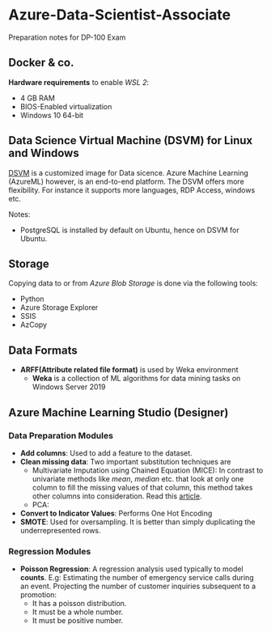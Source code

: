 # Azure-Data-Scientist-Associate
Preparation notes for DP-100 Exam


## Docker & co.

__Hardware requirements__ to enable _WSL 2_:
* 4 GB RAM
* BIOS-Enabled virtualization
* Windows 10 64-bit

## Data Science Virtual Machine (DSVM) for Linux and Windows

[DSVM](https://learn.microsoft.com/en-us/azure/machine-learning/data-science-virtual-machine/overview) is a customized image for Data sicence. Azure Machine Learning (AzureML) however, is an end-to-end platform. The DSVM offers more flexibility. For instance it supports more languages, RDP Access, windows etc.

Notes:
* PostgreSQL is installed by default on Ubuntu, hence on DSVM for Ubuntu.

## Storage

Copying data to or from _Azure Blob Storage_ is done via the following tools:
* Python
* Azure Storage Explorer
* SSIS
* AzCopy

## Data Formats

* __ARFF(Attribute related file format)__ is used by Weka environment
    * __Weka__ is a collection of ML algorithms for data mining tasks on Windows Server 2019


## Azure Machine Learning Studio (Designer)

### Data Preparation Modules
* __Add columns__: Used to add a feature to the dataset.
* __Clean missing data__: Two important substitution techniques are
    * Multivariate Imputation using Chained Equation (MICE): In contrast to univariate methods like _mean_, _median_ etc. that look at only one column to fill the missing values of that column, this method takes other columns into consideration. Read this [article](https://www.numpyninja.com/post/mice-algorithm-to-impute-missing-values-in-a-dataset).
    * PCA:
* __Convert to Indicator Values__: Performs One Hot Encoding
* __SMOTE__: Used for oversampling. It is better than simply duplicating the underrepresented rows.


### Regression Modules
* __Poisson Regression__: A regression analysis used typically to model __counts__. E.g: Estimating the number of emergency service calls during an event. Projecting the number of customer inquiries subsequent to a promotion:
    * It has a poisson distribution.
    * It must be a whole number.
    * It must be positive number.